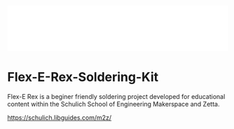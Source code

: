 ![image](Images\makerspace_logo.png)
# Flex-E-Rex-Soldering-Kit
Flex-E Rex is a beginer friendly soldering project developed for educational content within the Schulich School of Engineering Makerspace and Zetta. 

https://schulich.libguides.com/m2z/